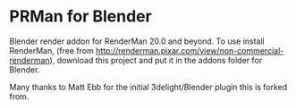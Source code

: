 PRMan for Blender
===============

Blender render addon for RenderMan 20.0 and beyond.  To use install RenderMan, 
(free from http://renderman.pixar.com/view/non-commercial-renderman), 
download this project and put it in the addons folder for Blender.


Many thanks to Matt Ebb for the initial 3delight/Blender plugin this is forked from.